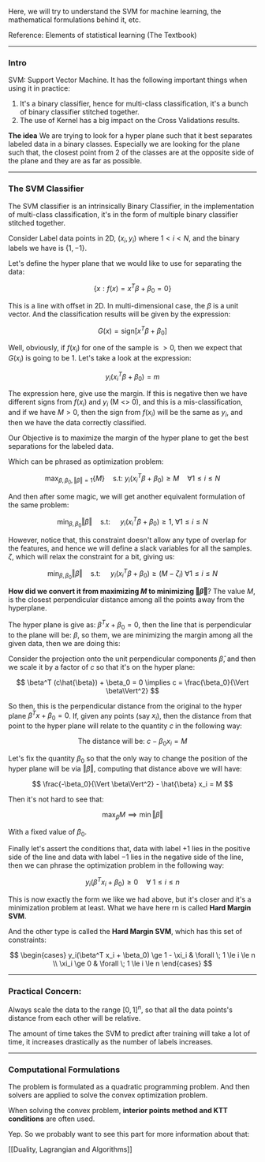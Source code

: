 Here, we will try to understand the SVM for machine learning, the mathematical formulations behind it, etc. 

Reference: Elements of statistical learning (The Textbook)

---
### Intro
SVM: Support Vector Machine. It has the following important things when using it in practice: 

1. It's a binary classifier, hence for multi-class classification, it's a bunch of binary classifier stitched together. 
2. The use of Kernel has a big impact on the Cross Validations results.

**The idea** 
We are trying to look for a hyper plane such that it best separates labeled data in a binary classes. Especially we are looking for the plane such that, the closest point from 2 of the classes are at the opposite side of the plane and they are as far as possible. 


---
### **The SVM Classifier**

The SVM classifier is an intrinsically Binary Classifier, in the implementation of multi-class classification, it's in the form of multiple binary classifier stitched together. 

Consider Label data points in 2D, $(x_i, y_i)$ where $1 < i < N$, and the binary labels we have is $\{1, -1\}$. 

Let's define the hyper plane that we would like to use for separating the data: 

$$
\{x: f(x) = x^T\beta + \beta_0 = 0\}
$$

This is a line with offset in 2D. In multi-dimensional case, the $\beta$ is a unit vector. And the classification results will be given by the expression: 

$$
G(x) = \text{sign} [x^T\beta + \beta_0]
$$

Well, obviously, if $f(x_i)$ for one of the sample is $>0$, then we expect that $G(x_i)$ is going to be $1$. Let's take a look at the expression:  

$$
y_i(x_i^T\beta + \beta_0) = m
$$

The expression here, give use the margin. If this is negative then we have different signs from $f(x_i)$ and $y_i$ (M <> 0), and this is a mis-classification, and if we have $M > 0$, then the sign from $f(x_i)$ will be the same as $y_i$, and then we have the data correctly classified. 

Our Objective is to maximize the margin of the hyper plane to get the best separations for the labeled data. 

Which can be phrased as optimization problem: 

$$
\max_{\beta, \beta_0, \left\Vert
     \beta
\right\Vert = 1}\left\lbrace
    M
\right\rbrace \quad \text{s.t: } y_i(x_i^T\beta + \beta_0) \ge M \quad \forall 1 \le i\le N
$$

And then after some magic, we will get another equivalent formulation of the same problem: 

$$
\min_{\beta, \beta_0} \left\Vert
     \beta
\right\Vert \quad \text{s.t: }\quad y_i(x_i^T\beta + \beta_0) \ge 1, \;\forall 1 \le i \le N
$$

However, notice that, this constraint doesn't allow any type of overlap for the features, and hence we will define a slack variables for all the samples. $\zeta$, which will relax the constraint for a bit, giving us: 

$$
\min_{\beta, \beta_0} \left\Vert
     \beta
\right\Vert \quad \text{s.t: } \quad y_i(x_i^T\beta + \beta_0)\ge (M - \zeta_i) \;\forall 1 \le i \le N
$$

**How did we convert it from maximizing $M$ to minimizing $\Vert\beta\Vert$**? The value $M$, is the closest perpendicular distance among all the points away from the hyperplane. 

The hyper plane is give as: $\beta^Tx + \beta_0 = 0$, then the line that is perpendicular to the plane will be: $\beta$, so them, we are minimizing the margin among all the given data, then we are doing this: 

Consider the projection onto the unit perpendicular components $\hat{\beta}$, and then we scale it by a factor of $c$ so that it's on the hyper plane: 

$$
\beta^T (c\hat{\beta}) + \beta_0 = 0 \implies c = \frac{\beta_0}{\Vert \beta\Vert^2}
$$

So then, this is the perpendicular distance from the original to the hyper plane $\beta^Tx + \beta_0 = 0$. If, given any points (say $x_i$), then the distance from that point to the hyper plane will relate to the quantity $c$ in the following way: 

$$
\text{The distance will be: } c - \beta_0 x_i = M
$$

Let's fix the quantity $\beta_0$ so that the only way to change the position of the hyper plane will be via $\Vert \beta\Vert$, computing that distance above we will have: 

$$
\frac{-\beta_0}{\Vert \beta\Vert^2} - \hat{\beta} x_i = M
$$

Then it's not hard to see that: 

$$
\max_\beta{M} \implies \min \Vert \beta\Vert
$$

With a fixed value of $\beta_0$. 

Finally let's assert the conditions that, data with label $+1$ lies in the positive side of the line and data with label $-1$ lies in the negative side of the line, then we can phrase the optimization problem in the following way: 

$$
y_i(\beta^Tx_i + \beta_0) \ge 0 \quad \forall\; 1 \le i \le n
$$

This is now exactly the form we like we had above, but it's closer and it's a minimization problem at least. What we have here rn is called **Hard Margin SVM**. 

And the other type is called the **Hard Margin SVM**, which has this set of constraints: 

$$
\begin{cases}
     y_i(\beta^T x_i + \beta_0) \ge 1 - \xi_i & \forall \; 1 \le i \le n
     \\
     \xi_i \ge 0 & \forall \; 1 \le i \le n
\end{cases}
$$

---
### **Practical Concern**: 
Always scale the data to the range $[0, 1]^n$, so that all the data points's distance from each other will be relative. 

The amount of time takes the SVM to predict after training will take a lot of time, it increases drastically as the number of labels increases. 


---
### **Computational Formulations**

The problem is formulated as a quadratic programming problem. And then solvers are applied to solve the convex optimization problem. 

When solving the convex problem, **interior points method and KTT conditions** are often used. 

Yep. So we probably want to see this part for more information about that: 

[[Duality, Lagrangian and Algorithms]]


